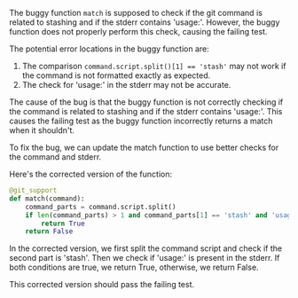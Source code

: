 The buggy function `match` is supposed to check if the git command is related to stashing and if the stderr contains 'usage:'. However, the buggy function does not properly perform this check, causing the failing test.

The potential error locations in the buggy function are:
1. The comparison `command.script.split()[1] == 'stash'` may not work if the command is not formatted exactly as expected.
2. The check for 'usage:' in the stderr may not be accurate.

The cause of the bug is that the buggy function is not correctly checking if the command is related to stashing and if the stderr contains 'usage:'. This causes the failing test as the buggy function incorrectly returns a match when it shouldn't.

To fix the bug, we can update the match function to use better checks for the command and stderr.

Here's the corrected version of the function:

```python
@git_support
def match(command):
    command_parts = command.script.split()
    if len(command_parts) > 1 and command_parts[1] == 'stash' and 'usage:' in command.stderr:
        return True
    return False
```

In the corrected version, we first split the command script and check if the second part is 'stash'. Then we check if 'usage:' is present in the stderr. If both conditions are true, we return True, otherwise, we return False.

This corrected version should pass the failing test.